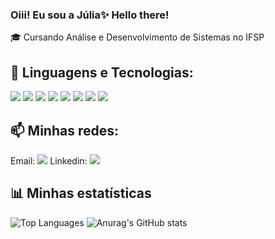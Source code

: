 ### Oiii! Eu sou a Júlia✨ Hello there!

🎓 Cursando Análise e Desenvolvimento de Sistemas no IFSP

## 🚀 Linguagens e Tecnologias:

[<img src="https://img.shields.io/badge/HTML5-E34F26?style=for-the-badge&logo=html5&logoColor=white"/>]()
<img src="https://img.shields.io/badge/CSS3-1572B6?style=for-the-badge&logo=css3&logoColor=white" />
<img src="https://img.shields.io/badge/JavaScript-323330?style=for-the-badge&logo=javascript&logoColor=F7DF1E" />
<img src="https://img.shields.io/badge/PHP-777BB4?style=for-the-badge&logo=php&logoColor=white" />
<img src="https://img.shields.io/badge/MySQL-00000F?style=for-the-badge&logo=mysql&logoColor=white" />
<img src="https://img.shields.io/badge/-Git-white?style=for-the-badge&logo=Git" />
<img src="https://img.shields.io/badge/GitHub-%2312100E.svg?&style=for-the-badge&logo=Github&logoColor=white" />
<img src="https://img.shields.io/badge/Visual_Studio_Code-0078D4?style=for-the-badge&logo=visual%20studio%20code&logoColor=white" />

##  📫 Minhas redes:
  Email: <a href = "mailto:jutemts@gmail.com"><img src="https://img.shields.io/badge/-Gmail-%23333?style=for-the-badge&logo=gmail&logoColor=white" target="_blank"></a>
  Linkedin: <a href="https://www.linkedin.com/in/julia-matos-2557b929b/" target="_blank"><img src="https://img.shields.io/badge/-LinkedIn-%230077B5?style=for-the-badge&logo=linkedin&logoColor=white" target="_blank"></a> 


##  📊 Minhas estatísticas
![Top Languages](https://github-readme-stats.vercel.app/api/top-langs/?username=JuliaTesta&hide=jupyter%20notebook&langs_count=20&count_private=true&show_icons=true&layout=compact) ![Anurag's GitHub stats](https://github-readme-stats.vercel.app/api?username=JuliaTesta&show_icons=true)


